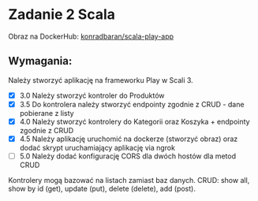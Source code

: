 # Zadanie 2 Scala

Obraz na DockerHub: [konradbaran/scala-play-app](https://hub.docker.com/repository/docker/konradbaran/scala-play-app/general)

## Wymagania:
Należy stworzyć aplikację na frameworku Play w Scali 3.
- [x] 3.0 Należy stworzyć kontroler do Produktów
- [x] 3.5 Do kontrolera należy stworzyć endpointy zgodnie z CRUD - dane pobierane z listy
- [x] 4.0 Należy stworzyć kontrolery do Kategorii oraz Koszyka + endpointy zgodnie z CRUD
- [x] 4.5 Należy aplikację uruchomić na dockerze (stworzyć obraz) oraz dodać skrypt uruchamiający aplikację via ngrok
- [ ] 5.0 Należy dodać konfigurację CORS dla dwóch hostów dla metod CRUD

Kontrolery mogą bazować na listach zamiast baz danych. CRUD: show all, show by id (get), update (put), delete (delete), add (post). 